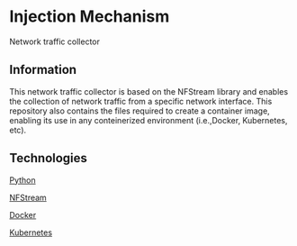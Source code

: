 # Injection Mechanism
Network traffic collector

## Information
This network traffic collector is based on the NFStream library and enables the collection of network traffic from a specific network interface. This repository also contains the files required to create a container image, enabling its use in any conteinerized environment (i.e.,Docker, Kubernetes, etc).

## Technologies
[Python](https://www.python.org/)

[NFStream](https://www.nfstream.org/)
 
[Docker](https://www.docker.com/)

[Kubernetes](https://kubernetes.io/)
